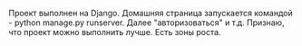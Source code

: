 Проект выполнен на Django.
Домашняя страница запускается командой - python manage.py runserver. Далее "авторизоваться" и т.д.
Признаю, что проект можно выполнить лучше. Есть зоны роста.
